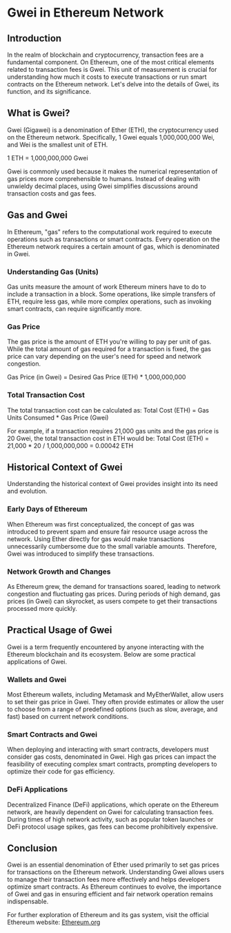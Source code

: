 # Gwei in Ethereum Network

## Introduction
In the realm of blockchain and cryptocurrency, transaction fees are a fundamental component. On Ethereum, one of the most critical elements related to transaction fees is Gwei. This unit of measurement is crucial for understanding how much it costs to execute transactions or run smart contracts on the Ethereum network. Let's delve into the details of Gwei, its function, and its significance.

## What is Gwei?
Gwei (Gigawei) is a denomination of Ether (ETH), the cryptocurrency used on the Ethereum network. Specifically, 1 Gwei equals 1,000,000,000 Wei, and Wei is the smallest unit of ETH. 

1 ETH = 1,000,000,000 Gwei

Gwei is commonly used because it makes the numerical representation of gas prices more comprehensible to humans. Instead of dealing with unwieldy decimal places, using Gwei simplifies discussions around transaction costs and gas fees.

## Gas and Gwei
In Ethereum, "gas" refers to the computational work required to execute operations such as transactions or smart contracts. Every operation on the Ethereum network requires a certain amount of gas, which is denominated in Gwei.

### Understanding Gas (Units)
Gas units measure the amount of work Ethereum miners have to do to include a transaction in a block. Some operations, like simple transfers of ETH, require less gas, while more complex operations, such as invoking smart contracts, can require significantly more.

### Gas Price
The gas price is the amount of ETH you're willing to pay per unit of gas. While the total amount of gas required for a transaction is fixed, the gas price can vary depending on the user's need for speed and network congestion.

Gas Price (in Gwei) = Desired Gas Price (ETH) * 1,000,000,000

### Total Transaction Cost
The total transaction cost can be calculated as:
Total Cost (ETH) = Gas Units Consumed * Gas Price (Gwei)

For example, if a transaction requires 21,000 gas units and the gas price is 20 Gwei, the total transaction cost in ETH would be:
Total Cost (ETH) = 21,000 * 20 / 1,000,000,000 = 0.00042 ETH

## Historical Context of Gwei
Understanding the historical context of Gwei provides insight into its need and evolution.

### Early Days of Ethereum
When Ethereum was first conceptualized, the concept of gas was introduced to prevent spam and ensure fair resource usage across the network. Using Ether directly for gas would make transactions unnecessarily cumbersome due to the small variable amounts. Therefore, Gwei was introduced to simplify these transactions.

### Network Growth and Changes
As Ethereum grew, the demand for transactions soared, leading to network congestion and fluctuating gas prices. During periods of high demand, gas prices (in Gwei) can skyrocket, as users compete to get their transactions processed more quickly.

## Practical Usage of Gwei
Gwei is a term frequently encountered by anyone interacting with the Ethereum blockchain and its ecosystem. Below are some practical applications of Gwei.

### Wallets and Gwei
Most Ethereum wallets, including Metamask and MyEtherWallet, allow users to set their gas price in Gwei. They often provide estimates or allow the user to choose from a range of predefined options (such as slow, average, and fast) based on current network conditions.

### Smart Contracts and Gwei
When deploying and interacting with smart contracts, developers must consider gas costs, denominated in Gwei. High gas prices can impact the feasibility of executing complex smart contracts, prompting developers to optimize their code for gas efficiency.

### DeFi Applications
Decentralized Finance (DeFi) applications, which operate on the Ethereum network, are heavily dependent on Gwei for calculating transaction fees. During times of high network activity, such as popular token launches or DeFi protocol usage spikes, gas fees can become prohibitively expensive.

## Conclusion
Gwei is an essential denomination of Ether used primarily to set gas prices for transactions on the Ethereum network. Understanding Gwei allows users to manage their transaction fees more effectively and helps developers optimize smart contracts. As Ethereum continues to evolve, the importance of Gwei and gas in ensuring efficient and fair network operation remains indispensable.

For further exploration of Ethereum and its gas system, visit the official Ethereum website: [Ethereum.org](https://ethereum.org/)